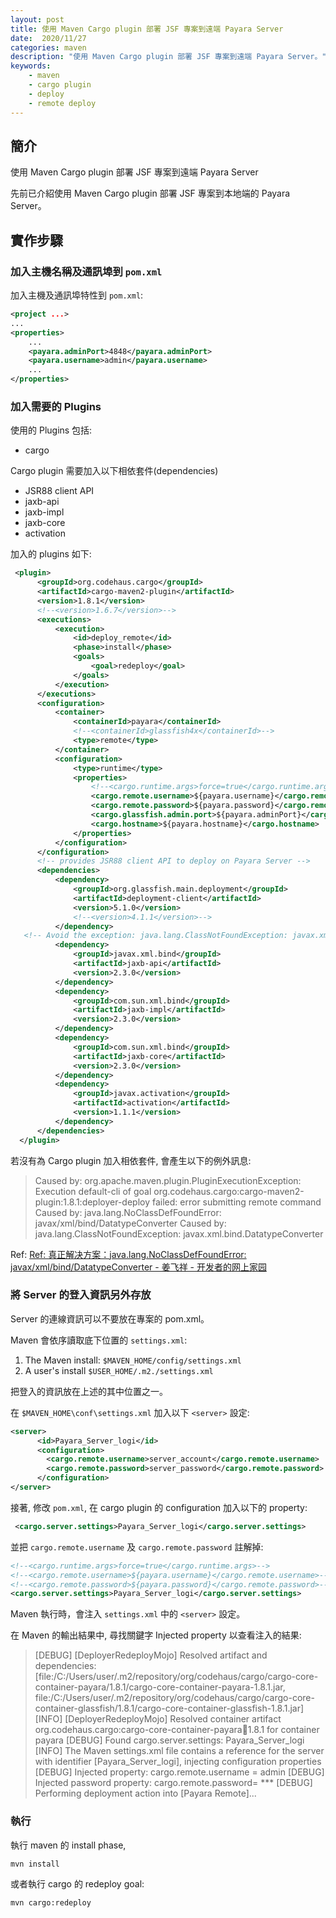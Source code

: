```yaml
---
layout: post
title: 使用 Maven Cargo plugin 部署 JSF 專案到遠端 Payara Server
date:  2020/11/27
categories: maven
description: "使用 Maven Cargo plugin 部署 JSF 專案到遠端 Payara Server。"
keywords:
    - maven
    - cargo plugin
    - deploy
    - remote deploy
---    
```

  
  
## 簡介

使用 Maven Cargo plugin 部署 JSF 專案到遠端 Payara Server

先前已介紹使用 Maven Cargo plugin 部署 JSF 專案到本地端的 Payara Server。


## 實作步驟

### 加入主機名稱及通訊埠到 `pom.xml`

加入主機及通訊埠特性到 `pom.xml`:

```xml
<project ...>
...
<properties>
    ...
    <payara.adminPort>4848</payara.adminPort>
    <payara.username>admin</payara.username>
    ...
</properties>
```

### 加入需要的 Plugins

使用的 Plugins 包括:
- cargo

Cargo plugin 需要加入以下相依套件(dependencies)
- JSR88 client API
- jaxb-api
- jaxb-impl
- jaxb-core
- activation

加入的 plugins 如下:
```xml
 <plugin>
      <groupId>org.codehaus.cargo</groupId>
      <artifactId>cargo-maven2-plugin</artifactId>
      <version>1.8.1</version>
      <!--<version>1.6.7</version>-->
      <executions>
          <execution>
              <id>deploy_remote</id>
              <phase>install</phase>
              <goals>
                  <goal>redeploy</goal>
              </goals>
          </execution>
      </executions>
      <configuration>
          <container>
              <containerId>payara</containerId>
              <!--<containerId>glassfish4x</containerId>-->
              <type>remote</type>
          </container>
          <configuration>
              <type>runtime</type>
              <properties>
                  <!--<cargo.runtime.args>force=true</cargo.runtime.args>-->
                  <cargo.remote.username>${payara.username}</cargo.remote.username>
                  <cargo.remote.password>${payara.password}</cargo.remote.password>
                  <cargo.glassfish.admin.port>${payara.adminPort}</cargo.glassfish.admin.port>
                  <cargo.hostname>${payara.hostname}</cargo.hostname>
              </properties>
          </configuration>
      </configuration>
      <!-- provides JSR88 client API to deploy on Payara Server -->
      <dependencies>
          <dependency>
              <groupId>org.glassfish.main.deployment</groupId>
              <artifactId>deployment-client</artifactId>
              <version>5.1.0</version>
              <!--<version>4.1.1</version>-->
          </dependency>   
   <!-- Avoid the exception: java.lang.ClassNotFoundException: javax.xml.bind.DatatypeConverter   -->
          <dependency>
              <groupId>javax.xml.bind</groupId>
              <artifactId>jaxb-api</artifactId>
              <version>2.3.0</version>
          </dependency>
          <dependency>
              <groupId>com.sun.xml.bind</groupId>
              <artifactId>jaxb-impl</artifactId>
              <version>2.3.0</version>
          </dependency>
          <dependency>
              <groupId>com.sun.xml.bind</groupId>
              <artifactId>jaxb-core</artifactId>
              <version>2.3.0</version>
          </dependency>
          <dependency>
              <groupId>javax.activation</groupId>
              <artifactId>activation</artifactId>
              <version>1.1.1</version>
          </dependency>      
      </dependencies>
  </plugin>
```

若沒有為 Cargo plugin 加入相依套件, 會產生以下的例外訊息:

> Caused by: org.apache.maven.plugin.PluginExecutionException: Execution default-cli of goal org.codehaus.cargo:cargo-maven2-plugin:1.8.1:deployer-deploy failed: error submitting remote command
> Caused by: java.lang.NoClassDefFoundError: javax/xml/bind/DatatypeConverter
> Caused by: java.lang.ClassNotFoundException: javax.xml.bind.DatatypeConverter


Ref: [Ref: 真正解决方案：java.lang.NoClassDefFoundError: javax/xml/bind/DatatypeConverter - 姜飞祥 - 开发者的网上家园](https://www.cnblogs.com/smfx1314/p/11071718.html)

### 將 Server 的登入資訊另外存放

Server 的連線資訊可以不要放在專案的 pom.xml。

Maven 會依序讀取底下位置的 `settings.xml`:

1. The Maven install: `$MAVEN_HOME/config/settings.xml`
2. A user's install `$USER_HOME/.m2./settings.xml`

把登入的資訊放在上述的其中位置之一。


在 `$MAVEN_HOME\conf\settings.xml` 加入以下 `<server>` 設定:

```xml
<server>
      <id>Payara_Server_logi</id>
      <configuration>
        <cargo.remote.username>server_account</cargo.remote.username>
        <cargo.remote.password>server_password</cargo.remote.password>
      </configuration>
</server>
```

接著, 修改 `pom.xml`, 在 cargo plugin 的 configuration 加入以下的 property:
```xml
 <cargo.server.settings>Payara_Server_logi</cargo.server.settings>
```
並把 `cargo.remote.username` 及 `cargo.remote.password` 註解掉:

```xml
<!--<cargo.runtime.args>force=true</cargo.runtime.args>-->
<!--<cargo.remote.username>${payara.username}</cargo.remote.username>-->
<!--<cargo.remote.password>${payara.password}</cargo.remote.password>-->
<cargo.server.settings>Payara_Server_logi</cargo.server.settings>
```

Maven 執行時，會注入 `settings.xml` 中的 `<server>` 設定。

在 Maven 的輸出結果中, 尋找關鍵字 Injected property 以查看注入的結果:

> [DEBUG] [DeployerRedeployMojo] Resolved artifact and dependencies: [file:/C:/Users/user/.m2/repository/org/codehaus/cargo/cargo-core-container-payara/1.8.1/cargo-core-container-payara-1.8.1.jar, file:/C:/Users/user/.m2/repository/org/codehaus/cargo/cargo-core-container-glassfish/1.8.1/cargo-core-container-glassfish-1.8.1.jar]
> [INFO] [DeployerRedeployMojo] Resolved container artifact org.codehaus.cargo:cargo-core-container-payara:jar:1.8.1 for container payara
> [DEBUG] Found cargo.server.settings: Payara_Server_logi
> [INFO] The Maven settings.xml file contains a reference for the server with identifier [Payara_Server_logi], injecting configuration properties
> [DEBUG] 	Injected property: cargo.remote.username = admin
> [DEBUG] 	Injected password property: cargo.remote.password= ***
> [DEBUG] Performing deployment action into [Payara Remote]...

### 執行

執行 maven 的 install phase, 
```
mvn install
```

或者執行 cargo 的 redeploy goal:
```
mvn cargo:redeploy
```